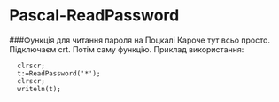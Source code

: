 # Pascal-ReadPassword
###Функція для читання пароля на Поцкалі
Кароче тут всьо просто.
Підключаєм crt.
Потім саму функцію.
Приклад використання:
```
  clrscr;
  t:=ReadPassword('*');
  clrscr;
  writeln(t);
```
